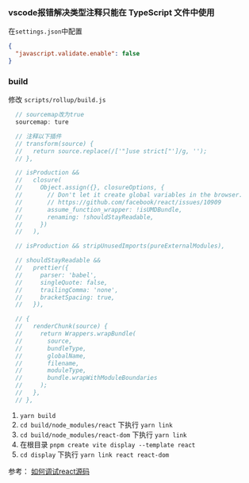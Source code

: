 ### vscode报错解决类型注释只能在 TypeScript 文件中使用

在`settings.json`中配置

```json
{
  "javascript.validate.enable": false
}
```

### build

修改 `scripts/rollup/build.js`

```js
  // sourcemap改为true
  sourcemap: ture

  // 注释以下插件
  // transform(source) {
  //   return source.replace(/['"]use strict["']/g, '');
  // },

  // isProduction &&
  //   closure(
  //     Object.assign({}, closureOptions, {
  //       // Don't let it create global variables in the browser.
  //       // https://github.com/facebook/react/issues/10909
  //       assume_function_wrapper: !isUMDBundle,
  //       renaming: !shouldStayReadable,
  //     })
  //   ),

  // isProduction && stripUnusedImports(pureExternalModules),

  // shouldStayReadable &&
  //   prettier({
  //     parser: 'babel',
  //     singleQuote: false,
  //     trailingComma: 'none',
  //     bracketSpacing: true,
  //   }),

  // {
  //   renderChunk(source) {
  //     return Wrappers.wrapBundle(
  //       source,
  //       bundleType,
  //       globalName,
  //       filename,
  //       moduleType,
  //       bundle.wrapWithModuleBoundaries
  //     );
  //   },
  // },
```

1. `yarn build`
2. `cd build/node_modules/react` 下执行 `yarn link`
3. `cd build/node_modules/react-dom` 下执行 `yarn link`
4. 在根目录 `pnpm create vite display --template react`
5. `cd display` 下执行 `yarn link react react-dom`

参考：
[如何调试react源码](https://juejin.cn/post/7169046885859082277#heading-6)
